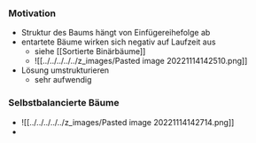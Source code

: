### Motivation
+ Struktur des Baums hängt von Einfügereihefolge ab
+ entartete Bäume wirken sich negativ auf Laufzeit aus
	+ siehe [[Sortierte Binärbäume]]
	+ ![[../../../../../z_images/Pasted image 20221114142510.png]]
+ Lösung umstrukturieren
	+ sehr aufwendig

### Selbstbalancierte Bäume
+ ![[../../../../../z_images/Pasted image 20221114142714.png]]
+ 